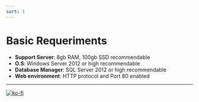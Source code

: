 ```yaml
---
sort: 1
---
```


# Basic Requeriments

- **Support Server**: 8gb RAM, 100gb SSD recommendable
- **O.S**: Windows Server 2012 or high recommendable
- **Database Manager**: SQL Server 2012 or high recommendable
- **Web environment**: HTTP protocol and Port 80 enabled

---

[![ko-fi](https://www.ko-fi.com/img/githubbutton_sm.svg)](https://ko-fi.com/T6T41JKMI)

